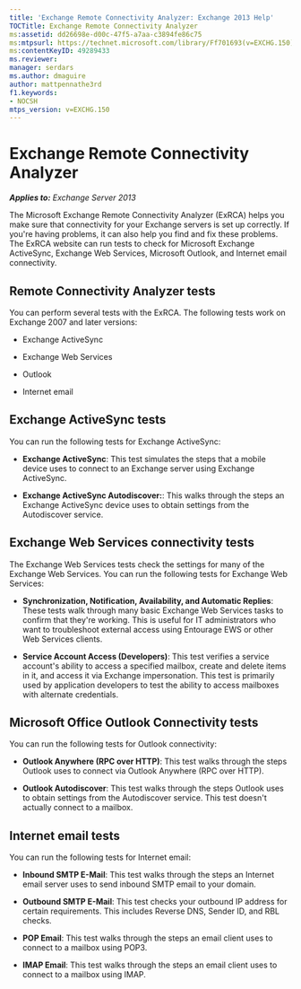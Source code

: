```yaml
---
title: 'Exchange Remote Connectivity Analyzer: Exchange 2013 Help'
TOCTitle: Exchange Remote Connectivity Analyzer
ms:assetid: dd26698e-d00c-47f5-a7aa-c3894fe86c75
ms:mtpsurl: https://technet.microsoft.com/library/Ff701693(v=EXCHG.150)
ms:contentKeyID: 49289433
ms.reviewer: 
manager: serdars
ms.author: dmaguire
author: mattpennathe3rd
f1.keywords:
- NOCSH
mtps_version: v=EXCHG.150
---
```


# Exchange Remote Connectivity Analyzer

_**Applies to:** Exchange Server 2013_

The Microsoft Exchange Remote Connectivity Analyzer (ExRCA) helps you make sure that connectivity for your Exchange servers is set up correctly. If you're having problems, it can also help you find and fix these problems. The ExRCA website can run tests to check for Microsoft Exchange ActiveSync, Exchange Web Services, Microsoft Outlook, and Internet email connectivity.

## Remote Connectivity Analyzer tests

You can perform several tests with the ExRCA. The following tests work on Exchange 2007 and later versions:

- Exchange ActiveSync

- Exchange Web Services

- Outlook

- Internet email

## Exchange ActiveSync tests

You can run the following tests for Exchange ActiveSync:

- **Exchange ActiveSync**: This test simulates the steps that a mobile device uses to connect to an Exchange server using Exchange ActiveSync.

- **Exchange ActiveSync Autodiscover:**: This walks through the steps an Exchange ActiveSync device uses to obtain settings from the Autodiscover service.

## Exchange Web Services connectivity tests

The Exchange Web Services tests check the settings for many of the Exchange Web Services. You can run the following tests for Exchange Web Services:

- **Synchronization, Notification, Availability, and Automatic Replies**: These tests walk through many basic Exchange Web Services tasks to confirm that they're working. This is useful for IT administrators who want to troubleshoot external access using Entourage EWS or other Web Services clients.

- **Service Account Access (Developers)**: This test verifies a service account's ability to access a specified mailbox, create and delete items in it, and access it via Exchange impersonation. This test is primarily used by application developers to test the ability to access mailboxes with alternate credentials.

## Microsoft Office Outlook Connectivity tests

You can run the following tests for Outlook connectivity:

- **Outlook Anywhere (RPC over HTTP)**: This test walks through the steps Outlook uses to connect via Outlook Anywhere (RPC over HTTP).

- **Outlook Autodiscover**: This test walks through the steps Outlook uses to obtain settings from the Autodiscover service. This test doesn't actually connect to a mailbox.

## Internet email tests

You can run the following tests for Internet email:

- **Inbound SMTP E-Mail**: This test walks through the steps an Internet email server uses to send inbound SMTP email to your domain.

- **Outbound SMTP E-Mail**: This test checks your outbound IP address for certain requirements. This includes Reverse DNS, Sender ID, and RBL checks.

- **POP Email**: This test walks through the steps an email client uses to connect to a mailbox using POP3.

- **IMAP Email**: This test walks through the steps an email client uses to connect to a mailbox using IMAP.
